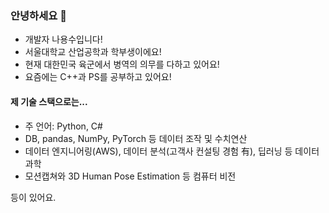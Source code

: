 ### 안녕하세요 👋
- 개발자 나용수입니다!
- 서울대학교 산업공학과 학부생이에요!
- 현재 대한민국 육군에서 병역의 의무를 다하고 있어요!
- 요즘에는 C++과 PS를 공부하고 있어요!

#### 제 기술 스택으로는...
  - 주 언어: Python, C#
  - DB, pandas, NumPy, PyTorch 등 데이터 조작 및 수치연산
  - 데이터 엔지니어링(AWS), 데이터 분석(고객사 컨설팅 경험 有), 딥러닝 등 데이터 과학
  - 모션캡쳐와 3D Human Pose Estimation 등 컴퓨터 비전

등이 있어요.

<!--
**yongsyongs/yongsyongs** is a ✨ _special_ ✨ repository because its `README.md` (this file) appears on your GitHub profile.

Here are some ideas to get you started:

- 🔭 I’m currently working on ...
- 🌱 I’m currently learning ...
- 👯 I’m looking to collaborate on ...
- 🤔 I’m looking for help with ...
- 💬 Ask me about ...
- 📫 How to reach me: ...
- 😄 Pronouns: ...
- ⚡ Fun fact: ...
-->
